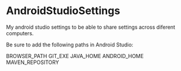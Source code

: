 AndroidStudioSettings
=====================

My android studio settings to be able to share settings across diferent computers.

Be sure to add the following paths in Android Studio:

BROWSER_PATH
GIT_EXE
JAVA_HOME
ANDROID_HOME
MAVEN_REPOSITORY
